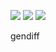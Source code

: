 <a href="https://codeclimate.com/github/nikitaivochkin/project-lvl2-s439/maintainability"><img src="https://api.codeclimate.com/v1/badges/94686e01dde101f9137f/maintainability" /></a>
<a href="https://codeclimate.com/github/nikitaivochkin/project-lvl2-s439/test_coverage"><img src="https://api.codeclimate.com/v1/badges/94686e01dde101f9137f/test_coverage" /></a>
<a href="https://travis-ci.org/nikitaivochkin/project-lvl2-s439"><img src="https://travis-ci.org/nikitaivochkin/project-lvl1-s280.svg?branch=master" /></a>

gendiff